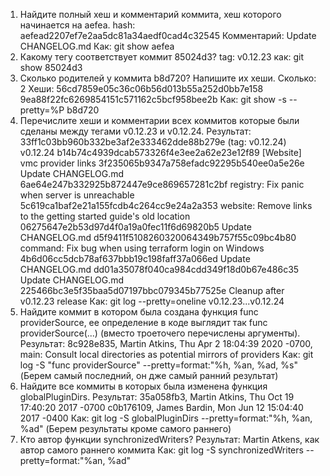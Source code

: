 1. Найдите полный хеш и комментарий коммита, хеш которого начинается на aefea.
	hash: aefead2207ef7e2aa5dc81a34aedf0cad4c32545
	Комментарий: Update CHANGELOG.md
	Как: git show aefea
2. Какому тегу соответствует коммит 85024d3?
	tag: v0.12.23
	как: git show 85024d3
3. Сколько родителей у коммита b8d720? Напишите их хеши.
	Сколько: 2
	Хеши: 56cd7859e05c36c06b56d013b55a252d0bb7e158 9ea88f22fc6269854151c571162c5bcf958bee2b
	Как: git show -s --pretty=%P b8d720
4. Перечислите хеши и комментарии всех коммитов которые были сделаны между тегами v0.12.23 и v0.12.24.
	Результат:
		33ff1c03bb960b332be3af2e333462dde88b279e (tag: v0.12.24) v0.12.24
		b14b74c4939dcab573326f4e3ee2a62e23e12f89 [Website] vmc provider links
		3f235065b9347a758efadc92295b540ee0a5e26e Update CHANGELOG.md
		6ae64e247b332925b872447e9ce869657281c2bf registry: Fix panic when server is unreachable
		5c619ca1baf2e21a155fcdb4c264cc9e24a2a353 website: Remove links to the getting started guide's old location
		06275647e2b53d97d4f0a19a0fec11f6d69820b5 Update CHANGELOG.md
		d5f9411f5108260320064349b757f55c09bc4b80 command: Fix bug when using terraform login on Windows
		4b6d06cc5dcb78af637bbb19c198faff37a066ed Update CHANGELOG.md
		dd01a35078f040ca984cdd349f18d0b67e486c35 Update CHANGELOG.md
		225466bc3e5f35baa5d07197bbc079345b77525e Cleanup after v0.12.23 release
	Как: git log --pretty=oneline v0.12.23...v0.12.24
5. Найдите коммит в котором была создана функция func providerSource, ее определение в коде выглядит так func providerSource(...) (вместо троеточего перечислены аргументы).
	Результат: 
		8c928e835, Martin Atkins, Thu Apr 2 18:04:39 2020 -0700, main: Consult local directories as potential mirrors of providers
	Как: git log -S "func providerSource" --pretty=format:"%h, %an, %ad, %s" (Берем самый последний, он дже самый ранний результат)
6. Найдите все коммиты в которых была изменена функция globalPluginDirs.
	Результат:
		35a058fb3, Martin Atkins, Thu Oct 19 17:40:20 2017 -0700
		c0b176109, James Bardin, Mon Jun 12 15:04:40 2017 -0400
	Как: git log -S globalPluginDirs --pretty=format:"%h, %an, %ad" (Берем результаты кроме самого раннего)
7. Кто автор функции synchronizedWriters?
	Результат:
		Martin Atkens, как автор самого раннего коммита
	Как: 
		git log -S synchronizedWriters --pretty=format:"%an, %ad"
